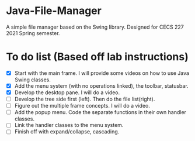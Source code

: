 # Java-File-Manager
A simple file manager based on the Swing library.
Designed for CECS 227 2021 Spring semester.

# To do list (Based off lab instructions)

 - [x] Start with the main frame. I will provide some videos on how to use Java Swing classes.
 - [x] Add the menu system (with no operations linked), the toolbar, statusbar. 
 - [x] Develop the desktop pane. I will do a video.
 - [ ] Develop the tree side first (left). Then do the file list(right).
 - [ ] Figure out the multiple frame concepts. I will do a video.
 - [ ] Add the popup menu. Code the separate functions in their own handler classes.
 - [ ] Link the handler classes to the menu system.
 - [ ] Finish off with expand/collapse, cascading.
